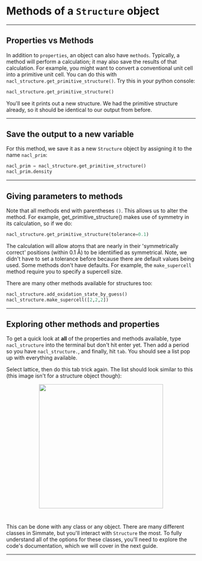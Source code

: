 
# Methods of a `Structure` object

----------------------------------------------------------------------

## Properties vs Methods

In addition to `properties`, an object can also have `methods`. Typically, a method will perform a calculation; it may also save the results of that calculation. For example, you might want to convert a conventional unit cell into a primitive unit cell.  You can do this with `nacl_structure.get_primitive_structure()`. Try this in your python console:

```python
nacl_structure.get_primitive_structure()
```

You'll see it prints out a new structure. We had the primitive structure already, so it should be identical to our output from before.

----------------------------------------------------------------------

## Save the output to a new variable

For this method, we save it as a new `Structure` object by assigning it to the name `nacl_prim`:

```python
nacl_prim = nacl_structure.get_primitive_structure()
nacl_prim.density
```

----------------------------------------------------------------------

## Giving parameters to methods

Note that all methods end with parentheses `()`. This allows us to alter the method. For example, get_primitive_structure() makes use of symmetry in its calculation, so if we do:

```python
nacl_structure.get_primitive_structure(tolerance=0.1)
```

The calculation will allow atoms that are nearly in their 'symmetrically correct' positions (within 0.1 Å) to be identiified as symmetrical. Note, we didn't have to set a tolerance before because there are default values being used. Some methods don't have defaults. For example, the `make_supercell` method require you to specify a supercell size. 

There are many other methods available for structures too:

```python
nacl_structure.add_oxidation_state_by_guess()
nacl_structure.make_supercell([2,2,2])
```

----------------------------------------------------------------------

## Exploring other methods and properties

To get a quick look at **all** of the properties and methods available, type `nacl_structure` into the terminal but don't hit enter yet. Then add a period so you have `nacl_structure.`, and finally, hit `tab`. You should see a list pop up with everything available. 

Select lattice, then do this tab trick again. The list should look similar to this (this image isn't for a structure object though):

<!-- This is an image of the Spyder's code-completion -->
<p align="center" style="margin-bottom:40px;">
<img src="https://docs.spyder-ide.org/current/_images/console-completion.png"  height=330 style="max-height: 330px;">
</p>

This can be done with any class or any object. There are many different classes in Simmate, but you'll interact with `Structure` the most. To fully understand all of the options for these classes, you'll need to explore the code's documentation, which we will cover in the next guide.

----------------------------------------------------------------------
